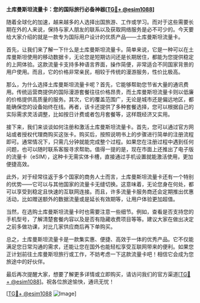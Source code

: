 **土库曼斯坦流量卡：您的国际旅行必备神器[[TG💪+ @esim1088](https://t.me/s/esim1088)]**

随着全球化的加速，越来越多的人选择出国旅游、工作或学习。而对于这些需要长期在外的人来说，保持与家人朋友的联系以及获取网络服务是必不可少的。今天要给大家介绍的就是一款专为国际用户设计的优质产品——土库曼斯坦流量卡。

首先，让我们来了解一下什么是土库曼斯坦流量卡。简单来说，它是一种可以在土库曼斯坦使用的移动数据卡，无论您是短期访问还是长期居住，都能为您提供稳定的上网体验。这款流量卡支持多种语言界面，操作简便，非常适合不同国家背景的用户使用。而且，它的价格非常亲民，相较于传统的漫游服务，性价比极高。

那么，为什么选择土库曼斯坦流量卡呢？首先，它能够帮助您节省大量的通讯费用。传统运营商提供的国际漫游套餐往往价格昂贵，而土库曼斯坦流量卡则以低廉的价格提供高质量的服务。其次，它的覆盖范围广，无论是城市还是偏远地区，都能确保您的设备始终在线。再者，该卡还提供了多种套餐选择，您可以根据自己的实际需求灵活调整，比如按日计费或者包月套餐等，这样既经济又实用。

接下来，我们来谈谈如何注册和激活土库曼斯坦流量卡。首先，您可以通过官方网站或者授权代理商购买这张卡。购买后，按照说明书上的步骤进行简单的注册流程即可。通常情况下，只需几分钟就能完成整个过程。如果您在注册过程中遇到任何问题，也可以随时联系客服寻求帮助。值得一提的是，现在市面上还推出了电子版的流量卡（eSIM），这种卡无需实体卡槽，直接通过手机设置就能激活使用，更加便捷高效。

此外，对于经常往返于多个国家的商务人士而言，土库曼斯坦流量卡还有一个特别的优势——它可以与其他国家的流量卡无缝切换。这意味着，无论您身在何处，都可以享受到稳定且快速的互联网连接。而且，许多流量卡服务商还会定期推出优惠活动，比如赠送额外的数据流量或是延长有效期等，让用户体验更加超值。

当然，在选购土库曼斯坦流量卡时也需要注意一些细节。例如，查看是否支持您的手机型号，了解清楚套餐内容以及是否有隐藏收费项目等等。建议大家在做出决定之前多做功课，对比几家供应商后再下单购买。

总之，土库曼斯坦流量卡是一款集实惠、便捷、高效于一体的优秀产品。它不仅能满足您日常沟通的需求，还能让您在国外也能轻松享受互联网带来的便利。如果您正计划前往土库曼斯坦旅行或工作，不妨考虑一下这款流量卡吧！相信它会成为您旅途中的好伙伴。

最后再次提醒大家，想要了解更多详情或立即购买，请访问我们的官方渠道[[TG💪+ @esim1088](https://t.me/s/esim1088)]。祝各位旅途愉快，通讯无忧！

[[TG💪+ @esim1088](https://t.me/s/esim1088) ![Image](https://i.postimg.cc/4NQfJmqS/Snipaste-2025-05-13-00-14-12.png)]